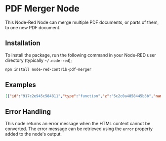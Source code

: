 # PDF Merger Node

This Node-Red Node can merge multiple PDF documents, or parts of them, to one new PDF document.

## Installation

To install the package, run the following command in your Node-RED user directory (typically `~/.node-red`);

```bash
npm install node-red-contrib-pdf-merger
```

## Examples

```JSON
[{"id":"917c2e945c584811","type":"function","z":"5c2c0a4858445b3b","name":"function 5","func":"msg.payload = [\n    {\n        fileName: \"/Users/omerkaptan/Downloads/dummy.pdf\",\n        page: \"2\"\n    },\n    {\n        fileName: \"/Users/omerkaptan/Downloads/sample.pdf\",\n        page: \"1\"\n    }\n]\nreturn msg;","outputs":1,"noerr":0,"initialize":"","finalize":"","libs":[],"x":600,"y":140,"wires":[["c80af8038d64c9a0"]]},{"id":"f6fc50ee2b18a97a","type":"inject","z":"5c2c0a4858445b3b","name":"","props":[{"p":"payload"}],"repeat":"","crontab":"","once":false,"onceDelay":0.1,"topic":"","payload":"","payloadType":"date","x":460,"y":140,"wires":[["917c2e945c584811"]]},{"id":"c80af8038d64c9a0","type":"pdf-merger","z":"5c2c0a4858445b3b","name":"","filename":"","outFile":"","x":770,"y":140,"wires":[["e2bd93157d3ec217"]]},{"id":"e2bd93157d3ec217","type":"debug","z":"5c2c0a4858445b3b","name":"debug 3","active":true,"tosidebar":true,"console":false,"tostatus":false,"complete":"true","targetType":"full","statusVal":"","statusType":"auto","x":920,"y":140,"wires":[]}]
```

## Error Handling

This node returns an error message when the HTML content cannot be converted. The error message can be retrieved using the `error` property added to the node's output.
